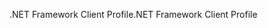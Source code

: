 <span data-ttu-id="b3553-101">.NET Framework Client Profile</span><span class="sxs-lookup"><span data-stu-id="b3553-101">.NET Framework Client Profile</span></span>